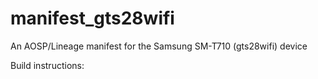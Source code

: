 # manifest_gts28wifi
An AOSP/Lineage manifest for the Samsung SM-T710 (gts28wifi) device

Build instructions:
